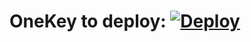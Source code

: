 # OneKey to deploy: [![Deploy](https://www.herokucdn.com/deploy/button.png)](https://heroku.com/deploy)

